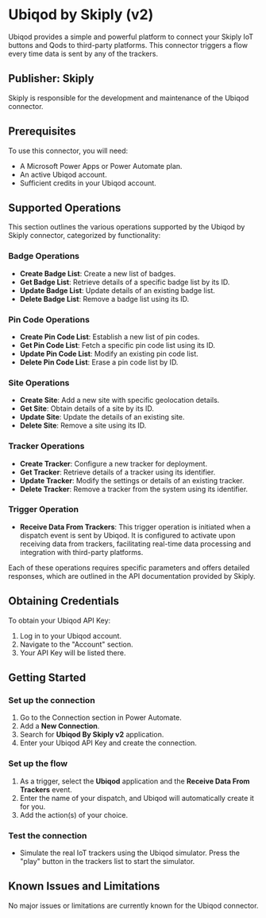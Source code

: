 # Ubiqod by Skiply (v2)
Ubiqod provides a simple and powerful platform to connect your Skiply IoT buttons and Qods to third-party platforms. This connector triggers a flow every time data is sent by any of the trackers.

## Publisher: Skiply
Skiply is responsible for the development and maintenance of the Ubiqod connector.

## Prerequisites
To use this connector, you will need:
- A Microsoft Power Apps or Power Automate plan.
- An active Ubiqod account.
- Sufficient credits in your Ubiqod account.

## Supported Operations
This section outlines the various operations supported by the Ubiqod by Skiply connector, categorized by functionality:

### Badge Operations
- **Create Badge List**: Create a new list of badges.
- **Get Badge List**: Retrieve details of a specific badge list by its ID.
- **Update Badge List**: Update details of an existing badge list.
- **Delete Badge List**: Remove a badge list using its ID.

### Pin Code Operations
- **Create Pin Code List**: Establish a new list of pin codes.
- **Get Pin Code List**: Fetch a specific pin code list using its ID.
- **Update Pin Code List**: Modify an existing pin code list.
- **Delete Pin Code List**: Erase a pin code list by ID.

### Site Operations
- **Create Site**: Add a new site with specific geolocation details.
- **Get Site**: Obtain details of a site by its ID.
- **Update Site**: Update the details of an existing site.
- **Delete Site**: Remove a site using its ID.

### Tracker Operations
- **Create Tracker**: Configure a new tracker for deployment.
- **Get Tracker**: Retrieve details of a tracker using its identifier.
- **Update Tracker**: Modify the settings or details of an existing tracker.
- **Delete Tracker**: Remove a tracker from the system using its identifier.

### Trigger Operation
- **Receive Data From Trackers**: This trigger operation is initiated when a dispatch event is sent by Ubiqod. It is configured to activate upon receiving data from trackers, facilitating real-time data processing and integration with third-party platforms.

Each of these operations requires specific parameters and offers detailed responses, which are outlined in the API documentation provided by Skiply.

## Obtaining Credentials
To obtain your Ubiqod API Key:
1. Log in to your Ubiqod account.
2. Navigate to the "Account" section.
3. Your API Key will be listed there.

## Getting Started
### Set up the connection
1. Go to the Connection section in Power Automate.
2. Add a **New Connection**.
3. Search for **Ubiqod By Skiply v2** application.
4. Enter your Ubiqod API Key and create the connection.

### Set up the flow
1. As a trigger, select the **Ubiqod** application and the **Receive Data From Trackers** event.
2. Enter the name of your dispatch, and Ubiqod will automatically create it for you.
3. Add the action(s) of your choice.

### Test the connection
- Simulate the real IoT trackers using the Ubiqod simulator. Press the "play" button in the trackers list to start the simulator.

## Known Issues and Limitations
No major issues or limitations are currently known for the Ubiqod connector.